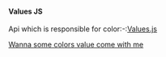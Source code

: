 #### Values JS

Api which is responsible for color:-:[Values.js](https://github.com/noeldelgado/values.js)

[Wanna some colors value come with me](https://hexvalue-color-generator.netlify.app/)
